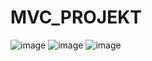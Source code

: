# MVC_PROJEKT
![image](https://user-images.githubusercontent.com/43099280/215622662-47f727b0-a603-4828-a2b7-213ef0668735.png)
![image](https://user-images.githubusercontent.com/43099280/215622714-7422ddd5-2359-4918-936d-380e11a82c79.png)
![image](https://user-images.githubusercontent.com/43099280/215622774-ef142d2b-c5da-4420-981e-f20fd827ddeb.png)

